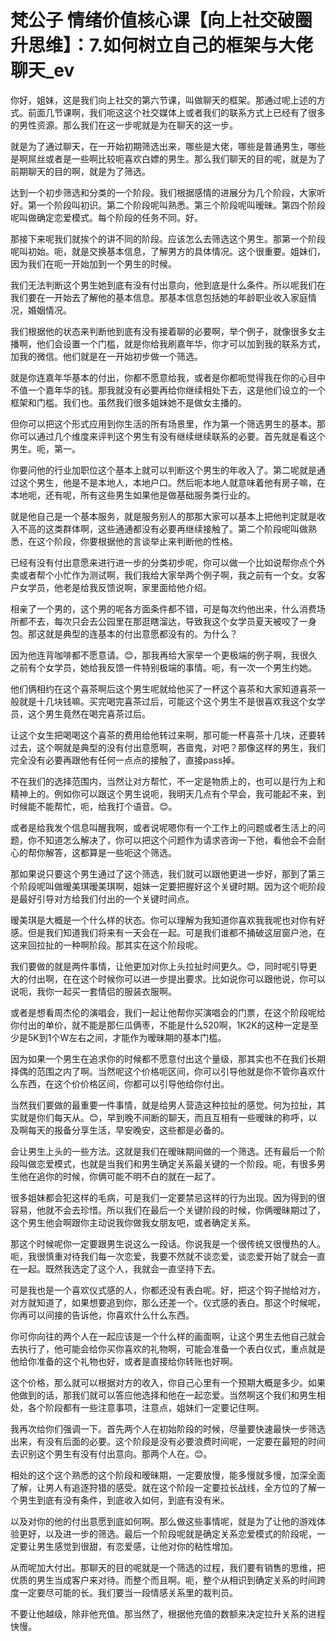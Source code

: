 # 梵公子 情绪价值核心课【向上社交破圈升思维】：7.如何树立自己的框架与大佬聊天_ev

你好，姐妹，这是我们向上社交的第六节课，叫做聊天的框架。那通过呢上述的方式。前面几节课啊，我们呃这这个社交媒体上或者我们的联系方式上已经有了很多的男性资源。那么我们在这一步呢就是为在聊天的这一步。

就是为了通过聊天，在一开始初期筛选出来，哪些是大佬，哪些是普通男生，哪些是啊屌丝或者是一些啊比较呃喜欢白嫖的男生。那么我们聊天的目的呢，就是为了前期聊天的目的啊，就是为了筛选。

达到一个初步筛选和分类的一个阶段。我们根据感情的进展分为几个阶段，大家听好。第一个阶段叫初识。第二个阶段呢叫熟悉。第三个阶段呢叫暧昧。第四个阶段呢叫做确定恋爱模式。每个阶段的任务不同。好。

那接下来呢我们就挨个的讲不同的阶段。应该怎么去筛选这个男生。那第一个阶段呢叫初始。呃，就是交换基本信息，了解男方的具体情况。这个很重要。姐妹们，因为我们在呃一开始加到一个男生的时候。

我们无法判断这个男生她到底有没有付出意向，他到底是什么条件。所以呢我们在我们要在一开始去了解他的基本信息。那基本信息包括她的年龄职业收入家庭情况，婚姻情况。

我们根据他的状态来判断他到底有没有接着聊的必要啊，举个例子，就像很多女主播啊，他们会设置一个门槛，就是你给我刷嘉年华，你才可以加到我的联系方式，加我的微信。他们就是在一开始初步做一个筛选。

就是你连嘉年华基本的付出，你都不愿意给我，或者是你都呃觉得我在你的心目中不值一个嘉年华的钱。那我就没有必要再给你继续相处下去，这是他们设立的一个框架和门槛。我们也。虽然我们很多姐妹她不是做女主播的。

但你可以把这个形式应用到你生活的所有场景里，作为第一个筛选男生的基本。那你可以通过几个维度来评判这个男生有没有继续继续联系的必要。首先就是看这个男生。呃，第一。

你要问他的行业加职位这个基本上就可以判断这个男生的年收入了。第二呢就是通过这个男生，他是不是本地人，本地户口。然后呃本地人就意味着他有房子嘛，在本地呃，还有呢，所有这些男生如果他是做基础服务类行业的。

就是他自己是一个基本服务，就是服务别人的那那大家可以基本上把他判定就是收入不高的这类群体啊，这些通通都没有必要再继续接触了。第二个阶段呢叫做熟悉，在这个阶段，你要根据他的言谈举止来判断他的性格。

已经有没有付出意愿来进行进一步的分类初步呢，你可以做一个比如说帮你点个外卖或者帮个小忙作为测试啊，我们我给大家举两个例子啊，我之前有一个女。女客户女学员，他老是给我反馈说啊，家里面给他介绍。

相亲了一个男的，这个男的呢各方面条件都不错，可是每次约他出来，什么消费场所都不去，每次只会去公园里在那逛瞎溜达，导致我这个女学员夏天被咬了一身包。那这就是典型的连基本的付出意愿都没有的。为什么？

因为他连背咖啡都不愿意请。😊，那我再给大家举一个更极端的例子啊，我很久之前有个女学员，她给我反馈一件特别极端的事情。呃，有一次一个男生约她。

他们俩相约在这个喜茶啊后这个男生呢就给他买了一杯这个喜茶和大家知道喜茶一般就是十几块钱嘛。买完喝完喜茶过后，可能这个这个男生不是很喜欢我这个女学员，这个男生竟然在喝完喜茶过后。

让这个女生把喝喝这个喜茶的费用给他转过来啊，那可能一杯喜茶十几块，还要转过去，这个啊就是典型的没有付出意愿啊，吝啬鬼，对吧？那像这样的男生，我们完全没有必要再跟他有任何一点点的接触了，直接pass掉。

不在我们的选择范围内，当然让对方帮忙，不一定是物质上的，也可以是行为上和精神上的。例如你可以跟这个男生说呃，我明天几点有个早会，我可能起不来，到时候能不能帮忙，呃，给我打个语音。😊。

或者是给我发个信息叫醒我啊，或者说呢嗯你有一个工作上的问题或者生活上的问题，你不知道怎么解决了，你可以把这个问题作为请求咨询一下他，看他会不会耐心的帮你解答，这都算是一些呃这个筛选。

那如果说只要这个男生通过了这个筛选，我们就可以跟他更进一步好，那到了第三个阶段呢叫做暧美琪暧美琪啊，姐妹一定要把握好这个关键时期。因为这个呃阶段是最好引导对方给我们付出的一个关键时间点。

暧美琪是大概是一个什么样的状态。你可以理解为我知道你喜欢我我呢也对你有好感。但是我们知道我们将来有一天会在一起。可是我们谁都不捅破这层窗户池，在这来回拉扯的一种啊阶段。那其实在这个阶段呢。

我们要做的就是两件事情，让他更加对你上头拉扯时间更久。😊，同时呢引导更大的付出啊，在在这个时候你可以进一步提出要求。比如说你可以跟他说，你可以说呃，我你一起买一套情侣的服装衣服啊。

或者是想看周杰伦的演唱会，我们一起让他帮你买演唱会的门票，在这个阶段呢给你付出的单价，就不能是那仨瓜俩枣，不能是什么520啊，1K2K的这种一定是至少是5K到1个W左右之间，才能作为暧昧期的基本门槛。

因为如果一个男生在追求你的时候都不愿意付出这个量级，那其实也不在我们长期择偶的范围之内了啊。当然呢这个价格呃区间，你可以引导他就是你不管你喜欢什么东西，在这个价价格区间，你都可以引导他给你付出。

当然我们要做的最重要一件事情，就是给男人营造这种拉扯的感觉。何为拉扯，其实就是你们每天从。😊，早到晚不间断的聊天，而且互相有一些暧昧的称呼，以及啊每天的报备分享生活，早安晚安，这些都是必备的。

会让男生上头的一些方法。这就是我们在暧昧期间做的一个筛选。还有最后一个阶段叫做恋爱模式，也就是当我们和男生确定关系最关键的一个阶段。呃，有很多男生他在追你的时候，你俩可能不明不白的就在一起了。

很多姐妹都会犯这样的毛病，可是我们一定要禁忌这样的行为出现。因为得到的很容易，他就不会去珍惜。所以我们在最后一个关键阶段的时候，你俩暧昧期过了，这个男生他会啊跟你主动说我你做我女朋友吧，或者确定关系。

那这个时候呢你一定要跟男生说这么一段话。你说我是一个很传统又很慢热的人。呃，我很慎重对待我们每一次恋爱，我要不然就不谈恋爱，谈恋爱开始了就会一直在一起。既然我选定了这个人，我就会一直坚持下去。

可是我也是一个喜欢仪式感的人，你都还没有表白呢。好，把这个钩子抛给对方，对方就知道了，如果想要追到你，那么还差一个。仪式感的表白。那这个时候呢，你再可以间接的告诉他，你喜欢什么什么东西。

你可你向往的两个人在一起应该是一个什么样的画面啊，让这个男生去他自己就会去执行了，他可能会给你买你喜欢的礼物啊，可能会准备一个表白仪式，重点就是他给你准备的这个礼物也好，或者是直接给你转账也好啊。

这个价格，那么就可以根据对方的收入，你自己心里有一个预期大概是多少。如果他做到的话，那我们就可以答应他选择和他在一起恋爱。当然啊这个我们和男生相处，各个阶段都有一些注意事项，注意点，姐妹们一定要记住啊。

我再次给你们强调一下。首先两个人在初始阶段的时候，尽量要快速最快一步筛选出来，有没有后面的必要。这个阶段是没有必要浪费时间呢，一定要在最短的时间去识别这个男生有没有付出意向。那两个人在。😊。

相处的这个这个熟悉的这个阶段和暧昧期，一定要放慢，能多慢就多慢，加深全面了解，让男人有追逐狩猎的感受。就在这个阶段一定要拉长战线，全方位的了解一个男生到底有没有条件，到底收入如何，到底有没有米。

以及对你的他的付出意愿到底如何啊。那么做这些事情呢，就是为了让他的游戏体验更好，以及进一步的筛选。最后一个阶段呢就是确定关系恋爱模式的阶段呢，一定要让男生感觉到很甜，有恋爱感，让他对你的粘性增加。

从而呢加大付出。那聊天的目的呢就是一个筛选的过程，我们要有销售的思维，把优质的男生当成客户来对待。而整个而且啊。呃，整个从相识到确定关系的时间跨度一定要尽可能的长。我们要当一段情感关系里的裁判员。

不要让他越级，除非他充值。那当然了，根据他充值的数额来决定拉升关系的进程快慢。